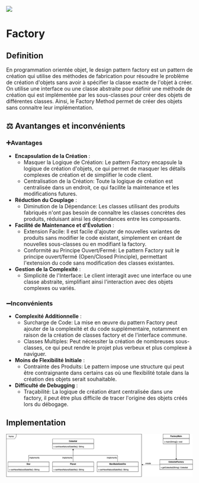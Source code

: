 [![](https://img.shields.io/badge/sfeir.dev-Factory-purple)](https://www.sfeir.dev/back/design-pattern-factory/)
# Factory
## Definition
En programmation orientée objet, le design pattern factory est un pattern de création qui utilise des méthodes de fabrication pour résoudre le problème de création d'objets sans avoir à spécifier la classe exacte de l'objet à créer. On utilise une interface ou une classe abstraite pour définir une méthode de création qui est implémentée par les sous-classes pour créer des objets de différentes classes. Ainsi, le Factory Method permet de créer des objets sans connaitre leur implémentation.

## ⚖️ Avantanges et inconvénients
### ➕Avantages
- **Encapsulation de la Création** :
    - Masquer la Logique de Création: Le pattern Factory encapsule la logique de création d'objets, ce qui permet de masquer les détails complexes de création et de simplifier le code client.
    - Centralisation de la Création: Toute la logique de création est centralisée dans un endroit, ce qui facilite la maintenance et les modifications futures.
- **Réduction du Couplage** :
    - Diminution de la Dépendance: Les classes utilisant des produits fabriqués n'ont pas besoin de connaître les classes concrètes des produits, réduisant ainsi les dépendances entre les composants.
- **Facilité de Maintenance et d'Évolution** :
    - Extension Facile: Il est facile d'ajouter de nouvelles variantes de produits sans modifier le code existant, simplement en créant de nouvelles sous-classes ou en modifiant la factory.
    - Conformité au Principe Ouvert/Fermé: Le pattern Factory suit le principe ouvert/fermé (Open/Closed Principle), permettant l'extension du code sans modification des classes existantes.
- **Gestion de la Complexité** :
    - Simplicité de l'Interface: Le client interagit avec une interface ou une classe abstraite, simplifiant ainsi l'interaction avec des objets complexes ou variés.
### ➖Inconvénients
- **Complexité Additionnelle** :
    - Surcharge de Code: La mise en œuvre du pattern Factory peut ajouter de la complexité et du code supplémentaire, notamment en raison de la création de classes factory et de l'interface commune.
    - Classes Multiples: Peut nécessiter la création de nombreuses sous-classes, ce qui peut rendre le projet plus verbeux et plus complexe à naviguer.
- **Moins de Flexibilité Initiale** :
    - Contrainte des Produits: Le pattern impose une structure qui peut être contraignante dans certains cas où une flexibilité totale dans la création des objets serait souhaitable.
- **Difficulté de Debugging** :
    - Traçabilité: La logique de création étant centralisée dans une factory, il peut être plus difficile de tracer l'origine des objets créés lors du débogage.

## Implementation
![Factory.png](Factory.png)